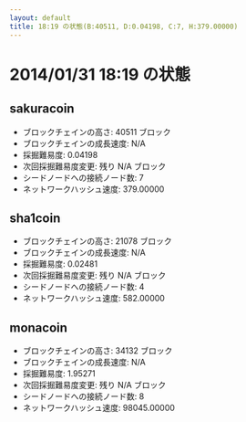 ```yaml
---
layout: default
title: 18:19 の状態(B:40511, D:0.04198, C:7, H:379.00000)
---
```

# 2014/01/31 18:19 の状態

## sakuracoin
* ブロックチェインの高さ: 40511 ブロック
* ブロックチェインの成長速度: N/A
* 採掘難易度: 0.04198
* 次回採掘難易度変更: 残り N/A ブロック
* シードノードへの接続ノード数: 7
* ネットワークハッシュ速度: 379.00000

## sha1coin
* ブロックチェインの高さ: 21078 ブロック
* ブロックチェインの成長速度: N/A
* 採掘難易度: 0.02481
* 次回採掘難易度変更: 残り N/A ブロック
* シードノードへの接続ノード数: 4
* ネットワークハッシュ速度: 582.00000

## monacoin
* ブロックチェインの高さ: 34132 ブロック
* ブロックチェインの成長速度: N/A
* 採掘難易度: 1.95271
* 次回採掘難易度変更: 残り N/A ブロック
* シードノードへの接続ノード数: 8
* ネットワークハッシュ速度: 98045.00000